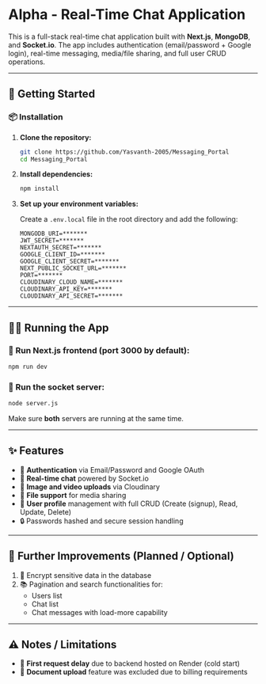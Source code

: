 # Alpha - Real-Time Chat Application

This is a full-stack real-time chat application built with **Next.js**, **MongoDB**, and **Socket.io**. The app includes authentication (email/password + Google login), real-time messaging, media/file sharing, and full user CRUD operations.

---

## 🚀 Getting Started

### 📦 Installation

1. **Clone the repository:**

   ```bash
   git clone https://github.com/Yasvanth-2005/Messaging_Portal
   cd Messaging_Portal
   ```

2. **Install dependencies:**

   ```bash
   npm install
   ```

3. **Set up your environment variables:**

   Create a `.env.local` file in the root directory and add the following:

   ```env
   MONGODB_URI=*******
   JWT_SECRET=*******
   NEXTAUTH_SECRET=*******
   GOOGLE_CLIENT_ID=*******
   GOOGLE_CLIENT_SECRET=*******
   NEXT_PUBLIC_SOCKET_URL=*******
   PORT=*******
   CLOUDINARY_CLOUD_NAME=*******
   CLOUDINARY_API_KEY=*******
   CLOUDINARY_API_SECRET=*******
   ```

---

## 🧑‍💻 Running the App

### 📌 Run Next.js frontend (port 3000 by default):

```bash
npm run dev
```

### 🔌 Run the socket server:

```bash
node server.js
```

Make sure **both** servers are running at the same time.

---

## ✨ Features

- 🔐 **Authentication** via Email/Password and Google OAuth
- 💬 **Real-time chat** powered by Socket.io
- 📸 **Image and video uploads** via Cloudinary
- 📁 **File support** for media sharing
- 👤 **User profile** management with full CRUD (Create (signup), Read, Update, Delete)
- 🔒 Passwords hashed and secure session handling

---

## 🔧 Further Improvements (Planned / Optional)

1. 🔐 Encrypt sensitive data in the database
2. 📚 Pagination and search functionalities for:
   - Users list
   - Chat list
   - Chat messages with load-more capability

---

## ⚠️ Notes / Limitations

- 🐢 **First request delay** due to backend hosted on Render (cold start)
- 💸 **Document upload** feature was excluded due to billing requirements
